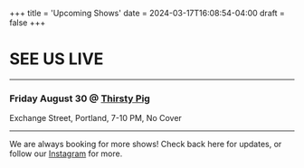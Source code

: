 +++
title = 'Upcoming Shows'
date = 2024-03-17T16:08:54-04:00
draft = false
+++

# SEE US LIVE

*****

### Friday August 30 @ [Thirsty Pig](https://www.thirstypigportland.com/)

Exchange Street, Portland, 7-10 PM, No Cover

*****

We are always booking for more shows! Check back here for updates, or follow our [Instagram](https://www.instagram.com/soniclobster/) for more.